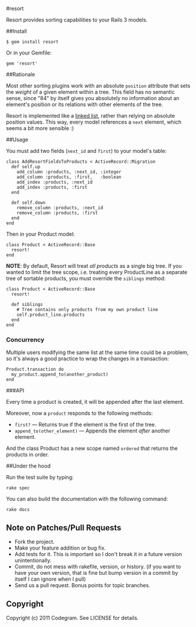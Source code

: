 #resort

Resort provides sorting capabilities to your Rails 3 models.

##Install

    $ gem install resort

Or in your Gemfile:

    gem 'resort'

##Rationale

Most other sorting plugins work with an absolute `position` attribute that sets
the _weight_ of a given element within a tree. This field has no semantic sense,
since "84" by itself gives you absolutely no information about an element's
position or its relations with other elements of the tree.

Resort is implemented like a [linked list](http://en.wikipedia.org/wiki/Linked_list),
rather than relying on absolute position values. This way, every model
references a `next` element, which seems a bit more sensible :)

##Usage

You must add two fields (`next_id` and `first`) to your model's table:

    class AddResortFieldsToProducts < ActiveRecord::Migration
      def self.up
        add_column :products, :next_id, :integer
        add_column :products, :first,   :boolean
        add_index :products, :next_id
        add_index :products, :first
      end

      def self.down
        remove_column :products, :next_id
        remove_column :products, :first
      end
    end

Then in your Product model:

    class Product < ActiveRecord::Base
      resort!
    end

**NOTE**: By default, Resort will treat _all products_ as a single big tree.
If you wanted to limit the tree scope, i.e. treating every ProductLine as a
separate tree of sortable products, you must override the `siblings` method:

    class Product < ActiveRecord::Base
      resort!

      def siblings
        # Tree contains only products from my own product line
        self.product_line.products
      end
    end

### Concurrency

Multiple users modifying the same list at the same time could be a problem, 
so it's always a good practice to wrap the changes in a transaction:
    
    Product.transaction do
      my_product.append_to(another_product)
    end
        
###API

Every time a product is created, it will be appended after the last element.

Moreover, now a `product` responds to the following methods:

* `first?` &mdash; Returns true if the element is the first of the tree.
* `append_to(other_element)` &mdash; Appends the element _after_ another element.

And the class Product has a new scope named `ordered` that returns the
products in order.

##Under the hood

Run the test suite by typing:

    rake spec

You can also build the documentation with the following command:

    rake docs

## Note on Patches/Pull Requests
 
* Fork the project.
* Make your feature addition or bug fix.
* Add tests for it. This is important so I don't break it in a
  future version unintentionally.
* Commit, do not mess with rakefile, version, or history. (if you want to have your own version, that is fine but bump version in a commit by itself I can ignore when I pull)
* Send us a pull request. Bonus points for topic branches.

## Copyright

Copyright (c) 2011 Codegram. See LICENSE for details.
